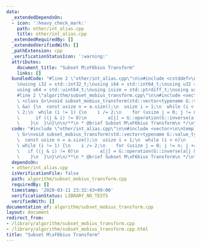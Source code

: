 ```yaml
---
data:
  _extendedDependsOn:
  - icon: ':heavy_check_mark:'
    path: other/int_alias.cpp
    title: other/int_alias.cpp
  _extendedRequiredBy: []
  _extendedVerifiedWith: []
  _pathExtension: cpp
  _verificationStatusIcon: ':warning:'
  attributes:
    document_title: "Subset M\xF6bius Transform"
    links: []
  bundledCode: "#line 2 \"other/int_alias.cpp\"\n\n#include <cstddef>\n#include <cstdint>\n\
    \nusing i32 = std::int32_t;\nusing i64 = std::int64_t;\nusing u32 = std::uint32_t;\n\
    using u64 = std::uint64_t;\nusing isize = std::ptrdiff_t;\nusing usize = std::size_t;\n\
    #line 2 \"algorithm/subset_mobius_transform.cpp\"\n\n#include <vector>\n\ntemplate\
    \ <class G>\nvoid subset_mobius_transform(std::vector<typename G::value_type>\
    \ &a) {\n  const usize n = a.size();\n  usize i = 1;\n  while (i < n)\n    i *=\
    \ 2;\n  while (i != 1) {\n    i /= 2;\n    for (usize j = 0; j != n; j += 1) {\n\
    \      if ((j & i) != 0)\n        a[j] = G::operation(G::inverse(a[j & ~i]), a[j]);\n\
    \    }\n  }\n}\n\n/**\n * @brief Subset M\xF6bius Transform\n */\n"
  code: "#include \"other/int_alias.cpp\"\n\n#include <vector>\n\ntemplate <class\
    \ G>\nvoid subset_mobius_transform(std::vector<typename G::value_type> &a) {\n\
    \  const usize n = a.size();\n  usize i = 1;\n  while (i < n)\n    i *= 2;\n \
    \ while (i != 1) {\n    i /= 2;\n    for (usize j = 0; j != n; j += 1) {\n   \
    \   if ((j & i) != 0)\n        a[j] = G::operation(G::inverse(a[j & ~i]), a[j]);\n\
    \    }\n  }\n}\n\n/**\n * @brief Subset M\xF6bius Transform\n */\n"
  dependsOn:
  - other/int_alias.cpp
  isVerificationFile: false
  path: algorithm/subset_mobius_transform.cpp
  requiredBy: []
  timestamp: '2020-03-11 23:32:43+09:00'
  verificationStatus: LIBRARY_NO_TESTS
  verifiedWith: []
documentation_of: algorithm/subset_mobius_transform.cpp
layout: document
redirect_from:
- /library/algorithm/subset_mobius_transform.cpp
- /library/algorithm/subset_mobius_transform.cpp.html
title: "Subset M\xF6bius Transform"
---
```

